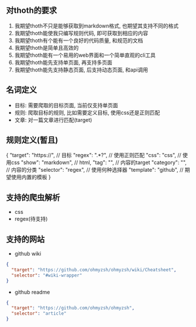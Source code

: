 ## 对thoth的要求

1. 我期望thoth不只是能够获取到markdown格式, 也期望其支持不同的格式
2. 我期望thoth能使我只编写规则代码, 即可获取到相应的内容
3. 我期望thoth有个能有一个良好的代码质量, 和规范的文档
4. 我期望thoth是简单且高效的
5. 我期望thoth能有一个易用的web界面和一个简单直观的cli工具
6. 我期望thoth能先支持单页面, 再支持多页面
7. 我期望thoth能先支持静态页面, 后支持动态页面, 和api调用

## 名词定义

* 目标: 需要爬取的目标页面, 当前仅支持单页面
* 规则: 爬取目标的规则, 比如需要定义目标, 使用css还是正则匹配 
* 文章: 对一篇文章进行匹配(target)


## 规则定义(暂且)
{
	"target": "https://", // 目标
	"regex": ".*?", // 使用正则匹配
	"css": "css", // 使用css
	"show": "markdown", // html,
	"tag": "", // 内容的target
	"category": "", // 内容的分类
	"selector": "regex", // 使用何种选择器
	"template": "github", // 期望使用内置的模板
}

## 支持的爬虫解析

* css
* regex(待支持)

## 支持的网站

* github wiki
```json
{
  "target": "https://github.com/ohmyzsh/ohmyzsh/wiki/Cheatsheet",
  "selector": "#wiki-wrapper"
}
```

* github readme

```json
{
  "target": "https://github.com/ohmyzsh/ohmyzsh",
  "selector": "article"
}
```
